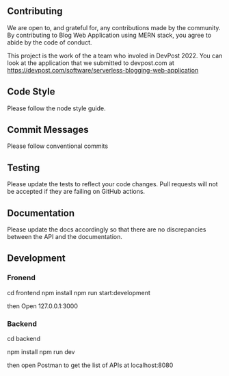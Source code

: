## Contributing
We are open to, and grateful for, any contributions made by the community. By contributing to Blog Web Application using MERN stack, you agree to abide by the code of conduct.

This project is the work of the a team who involed in DevPost 2022. You can look at the 
application that we submitted to devpost.com at https://devpost.com/software/serverless-blogging-web-application

## Code Style
Please follow the node style guide.

## Commit Messages
Please follow conventional commits

## Testing
Please update the tests to reflect your code changes. Pull requests will not be accepted if they are failing on GitHub actions.

## Documentation
Please update the docs accordingly so that there are no discrepancies between the API and the documentation.

## Development
### Fronend


cd frontend
npm install
npm run start:development

then Open 127.0.0.1:3000

### Backend

cd backend

npm install
npm run dev

then open Postman to get the list of APIs at localhost:8080
